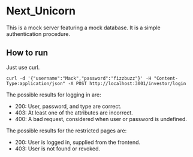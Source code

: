 # Next_Unicorn

This is a mock server featuring a mock database. It is a simple authentication procedure.

## How to run

Just use curl.

`curl -d '{"username":"Mack","password":"fizzbuzz"}' -H "Content-Type:application/json" -X POST http://localhost:3001/investor/login`

The possible results for logging in are:

* 200: User, password, and type are correct.
* 403: At least one of the attributes are incorrect.
* 400: A bad request, considered when user or password is undefined.

The possible results for the restricted pages are:

* 200: User is logged in, supplied from the frontend.
* 403: User is not found or revoked.
